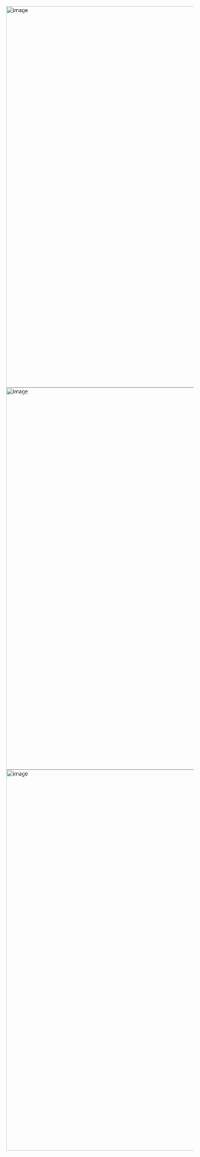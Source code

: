 <img width="1919" height="1021" alt="image" src="https://github.com/user-attachments/assets/51cb88da-a162-4df0-b1d5-13eec87efc7f" />
<img width="1919" height="1023" alt="image" src="https://github.com/user-attachments/assets/684b3d3b-c231-4cc1-b142-424d2c5b2427" />
<img width="1919" height="1021" alt="image" src="https://github.com/user-attachments/assets/7e33bde7-e07a-432e-8ca8-9e53999a3348" />
